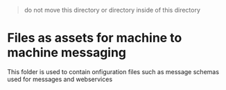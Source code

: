> do not move this directory or directory inside of this directory

# Files as assets for machine to machine messaging

This folder is used to contain onfiguration files such as message schemas used for messages and webservices

